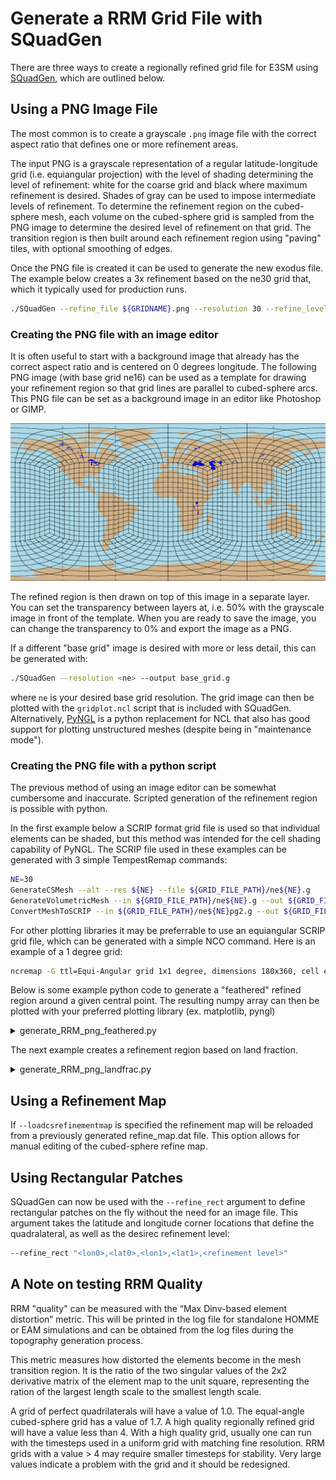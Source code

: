 # Generate a RRM Grid File with SQuadGen

<!-- disable linter checks for inline html to allow collapsable code sections -->
<!-- markdownlint-disable MD033 --> <!-- no-inline-html -->

There are three ways to create a regionally refined grid file for E3SM using [SQuadGen](https://github.com/ClimateGlobalChange/squadgen), which are outlined below.

## Using a PNG Image File

The most common is to create a grayscale `.png` image file with the correct aspect ratio that defines one or more refinement areas.

The input PNG is a grayscale representation of a regular latitude-longitude grid (i.e. equiangular projection) with the level of shading determining the level of refinement: white for the coarse grid and black where maximum refinement is desired.  Shades of gray can be used to impose intermediate levels of refinement.  To determine the refinement region on the cubed-sphere mesh, each volume on the cubed-sphere grid is sampled from the PNG image to determine the desired level of refinement on that grid.  The transition region is then built around each refinement region using "paving" tiles, with optional smoothing of edges.

Once the PNG file is created it can be used to generate the new exodus file. The example below creates a 3x refinement based on the ne30 grid that, which it typically used for production runs.

```bash
./SQuadGen --refine_file ${GRIDNAME}.png --resolution 30 --refine_level 3 --refine_type LOWCONN --smooth_type SPRING --smooth_dist 3 --smooth_iter 20 --output ${DATA_PATH}/${GRIDNAME}.g
```

### Creating the PNG file with an image editor

It is often useful to start with a background image that already has the correct aspect ratio and is centered on 0 degrees longitude. The following PNG image (with base grid ne16) can be used as a template for drawing your refinement region so that grid lines are parallel to cubed-sphere arcs. This PNG file can be set as a background image in an editor like Photoshop or GIMP.

![RRM_grid_reference.png](RRM_grid_reference.png)

The refined region is then drawn on top of this image in a separate layer.  You can set the transparency between layers at, i.e. 50% with the grayscale image in front of the template.  When you are ready to save the image, you can change the transparency to 0% and export the image as a PNG.

If a different "base grid" image is desired with more or less detail, this can be generated with:

```bash
./SQuadGen --resolution <ne> --output base_grid.g
```

where `ne` is your desired base grid resolution.  The grid image can then be plotted with the `gridplot.ncl` script that is included with SQuadGen. Alternatively, [PyNGL](https://www.pyngl.ucar.edu/) is a python replacement for NCL that also has good support for plotting unstructured meshes (despite being in "maintenance mode").

### Creating the PNG file with a python script

The previous method of using an image editor can be somewhat cumbersome and inaccurate. Scripted generation of the refinement region is possible with python.

In the first example below a SCRIP format grid file is used so that individual elements can be shaded, but this method was intended for the cell shading capability of PyNGL. The SCRIP file used in these examples can be generated with 3 simple TempestRemap commands:

```bash
NE=30
GenerateCSMesh --alt --res ${NE} --file ${GRID_FILE_PATH}/ne${NE}.g
GenerateVolumetricMesh --in ${GRID_FILE_PATH}/ne${NE}.g --out ${GRID_FILE_PATH}/ne${NE}pg2.g --np 2 --uniform
ConvertMeshToSCRIP --in ${GRID_FILE_PATH}/ne${NE}pg2.g --out ${GRID_FILE_PATH}/ne${NE}pg2_scrip.nc
```

For other plotting libraries it may be preferrable to use an equiangular SCRIP grid file, which can be generated with a simple NCO command. Here is an example of a 1 degree grid:

```bash
ncremap -G ttl=Equi-Angular grid 1x1 degree, dimensions 180x360, cell edges on Poles/Equator and Prime Meridian/Date Line#latlon=180,360#lat_typ=uni#lon_typ=grn_wst -g /Users/zender/data/grids/cmip6_180x360_scrip.nc
```

Below is some example python code to generate a "feathered" refined region around a given central point. The resulting numpy array can then be plotted with your preferred plotting library (ex. matplotlib, pyngl)

<details>
  <summary>generate_RRM_png_feathered.py</summary>
    ```python
    import os, ngl, numpy as np, xarray as xr
    target_lat, target_lon = 39.7392, 360-104.9903 # Denver, CO
    #-------------------------------------------------------------------------------
    scrip_ds = xr.open_dataset(os.getenv('HOME')+'/E3SM/data_grid/ne30pg2_scrip.nc')
    ncol = len(scrip_ds['grid_area'])
    deg_to_rad,rad_to_deg = np.pi/180., 180./np.pi
    #-------------------------------------------------------------------------------
    # method for calculating the length of great circle arcs
    def calc_great_circle_distance(lat1,lat2,lon1,lon2):
      ''' input should be in degrees '''
      dlon = lon2 - lon1
      cos_dist = np.sin(lat1*deg_to_rad)*np.sin(lat2*deg_to_rad) + \
                 np.cos(lat1*deg_to_rad)*np.cos(lat2*deg_to_rad)*np.cos(dlon*deg_to_rad)
      # print( str(cos_dist.min()) +"   "+ str(cos_dist.max()) )
      cos_dist = np.where(cos_dist> 1.0, 1.0,cos_dist)
      cos_dist = np.where(cos_dist<-1.0,-1.0,cos_dist)
      dist = np.arccos( cos_dist )
      return dist
    #-------------------------------------------------------------------------------
    # method for defining a feathered refinement region
    def define_refinement( ncol, dmin, dmax,
                          target_lat, target_lon,
                          center_lat, center_lon,
                          refine_level):
      # loop through all points and calculate distance to center
      # NOTE - distance units are in radians (max value = pi)
      for n in range(ncol):
        d = calc_great_circle_distance(target_lat, center_lat[n] ,target_lon, center_lon[n])
        if d<=dmin:            refine_level[n] = 1
        if d>dmin and d<=dmax: refine_level[n] = ( dmax - d ) / ( dmax - dmin )
        if d>dmax:             refine_level[n] = 0
      return refine_level
    #-------------------------------------------------------------------------------
    # define refinement regions - distance thesholds in radians
    min_threshold =  1*deg_to_rad
    max_threshold = 10*deg_to_rad
    refine_level = np.zeros(ncol)
    # define continuous refinement based on distance
    define_refinement( ncol, min_threshold, max_threshold,
                     target_lat, target_lon,
                     scrip_ds['grid_center_lat'].values,
                     scrip_ds['grid_center_lon'].values,
                     refine_level )
    #-------------------------------------------------------------------------------
    # create PNG image using PyNGL
    wkres = ngl.Resources()
    npix = 4096; wkres.wkWidth,wkres.wkHeight=npix,npix
    wkres.wkForegroundColor = [1.,1.,1.]
    wkres.wkBackgroundColor = [1.,1.,1.]
    wks = ngl.open_wks('png',fig_file,wkres)
    # Create custom colormap
    num_clr = 50
    fill_clr = np.zeros((num_clr,3))
    for n in range(num_clr): fill_clr[n,:] = float(n) / float(num_clr)
    # define plot resources
    res = ngl.Resources()
    res.nglDraw               = False
    res.nglFrame              = False
    res.tmXTOn                = False
    res.tmXBOn                = False
    res.tmYLOn                = False
    res.tmYROn                = False
    res.cnFillOn              = True
    res.cnLinesOn             = False
    res.cnLineLabelsOn        = False
    res.cnInfoLabelOn         = False
    res.mpGridAndLimbOn       = False
    res.mpPerimOn             = False
    res.mpOutlineBoundarySets = 'NoBoundaries'
    res.lbLabelBarOn          = False
    res.cnFillPalette         = fill_clr
    res.tfPolyDrawOrder = 'PreDraw'
    res.sfXArray      = scrip_ds['grid_center_lon'].values
    res.sfYArray      = scrip_ds['grid_center_lat'].values
    #-------------------------------------------------------------------------------
    # Use Raster fill mode instead of cell fill
    res.cnFillMode          = 'RasterFill'
    plot = ngl.contour_map(wks,refine_level,res)
    #-------------------------------------------------------------------------------
    # use pre-draw polygon to fill in white areas near poles
    #-------------------------------------------------------------------------------
    gsres             = ngl.Resources()
    gsres.gsFillColor = 'black'
    gsres.gsEdgesOn   = False
    py = [ -89.9,  89.9, 89.9,-89.9, -89.9]
    px = [ 360. , 360. ,  0. ,  0. , 360. ]
    ngl.polygon(wks, plot, px, py, gsres)
    #-------------------------------------------------------------------------------
    ngl.draw(plot)
    ngl.frame(wks)
    ngl.end()
    #-------------------------------------------------------------------------------
    # crop white space from png file
    if os.path.isfile(f'{fig_file}.png') :
      cmd = f'convert -trim +repage {fig_file}.png {fig_file}.png'
      os.system(cmd)
      os.system(cmd) # second call helps remove gray lines at edge
      # if npix = 4096:
    else:
      raise FileNotFoundError(f'\n{fig_file}.png does not exist?!\n')
    #-------------------------------------------------------------------------------
    # apply gaussian blur
    from PIL import Image, ImageFilter
    image = Image.open(f'{fig_file}.png')
    for n in range(nsmooth): image = image.filter(ImageFilter.GaussianBlur(radius=6))
    image = image.save(f'{fig_file}.png')
    #-------------------------------------------------------------------------------
    print(); print(f'  {fig_file}.png'); print()
    #-------------------------------------------------------------------------------
    ```
</details>

The next example creates a refinement region based on land fraction.

<details>
  <summary>generate_RRM_png_landfrac.py</summary>
    ```python
    import os, ngl, numpy as np, xarray as xr
    refine_level = 1
    nsmooth      = 4
    land_data_file = 'inputdata/atm/cam/topo/USGS-gtopo30_0.9x1.25_remap_c051027.nc'
    ds = xr.open_dataset(land_data_file)
    lat = ds['lat']
    lon = ds['lon']
    landfrac = ds['LANDFRAC']
    nlat,nlon = len(lat),len(lon)
    #-------------------------------------------------------------------------------
    # switch to center data on prime meridian
    lon_tmp = np.zeros(nlon)
    lon_tmp[:int(nlon/2)] = lon[-int(nlon/2):].values - 360.
    lon_tmp[int(nlon/2):] = lon[ :int(nlon/2)].values
    lon = xr.DataArray(lon_tmp,dims={'lon':lon})
    landfrac_tmp = np.zeros(landfrac.shape)
    landfrac_tmp[:,:int(nlon/2)] = landfrac[:,-int(nlon/2):].values
    landfrac_tmp[:,int(nlon/2):] = landfrac[:, :int(nlon/2)].values
    landfrac = xr.DataArray(landfrac_tmp,dims={'lat':lat,'lon':lon})
    #-------------------------------------------------------------------------------
    # mask out anarctica
    for j in range(nlat):
      if lat[j]<-60: landfrac[j,:] = 0.0
    #-------------------------------------------------------------------------------
    # Apply 2D smoothing to feather edges at coastlines
    if nsmooth>0:
      for s in range(nsmooth):
        tmp = np.copy(landfrac)
        for j in range(1,nlat-2):
          for i in range(nlon):
            im1 = nlon-1 if i==0      else i-1
            ip1 = 0      if i==nlon-1 else i+1
            smooth_y  = ( 0.25*tmp[j-1,i  ] + 0.5*tmp[j,i] + 0.25*tmp[j+1,i  ] )
            smooth_x  = ( 0.25*tmp[j  ,im1] + 0.5*tmp[j,i] + 0.25*tmp[j  ,ip1] )
            smooth_d1 = ( 0.25*tmp[j-1,im1] + 0.5*tmp[j,i] + 0.25*tmp[j+1,ip1] )
            smooth_d2 = ( 0.25*tmp[j-1,ip1] + 0.5*tmp[j,i] + 0.25*tmp[j+1,im1] )
            landfrac[j,i] = ( smooth_y + smooth_x + smooth_d1 + smooth_d2 ) / 4.
      for j in range(nlat):
        for i in range(nlon):
          if landfrac[j,i]<0.8: landfrac[j,i] = 0.0
    #-------------------------------------------------------------------------------
    # Generate image of refined region using MPL
    fig = plt.figure(figsize=(36/4,18/4))
    ax = fig.add_subplot(1,1,1)
    cs = ax.contourf(lon, lat, landfrac, levels=[0.0,0.5,1.0],colors=['#000000','#FFFFFF','#FFFFFF'])
    ax.xaxis.set_major_locator(plt.NullLocator())
    ax.yaxis.set_major_locator(plt.NullLocator())
    fig.tight_layout()
    plt.axis('off')
    plt.savefig(refine_png_file,pad_inches=0,bbox_inches='tight')
    print(f'\nrefine_png_file: {refine_png_file}\n')
    #-------------------------------------------------------------------------------
    # more smoothing via gaussian blur from the pillow package
    from PIL import Image, ImageFilter
    image = Image.open(f'{refine_png_file}')
    for n in range(nsmooth): image = image.filter(ImageFilter.GaussianBlur(radius=3))
    image = image.save(f'{refine_png_file}')
    #-------------------------------------------------------------------------------
    ```
</details>

## Using a Refinement Map

If `--loadcsrefinementmap` is specified the refinement map will be reloaded from a previously generated refine_map.dat file.  This option allows for manual editing of the cubed-sphere refine map.

## Using Rectangular Patches

SQuadGen can now be used with the `--refine_rect` argument to define rectangular patches on the fly without the need for an image file. This argument takes the latitude and longitude corner locations that define the quadralateral, as well as the desirec refinement level:

```bash
--refine_rect "<lon0>,<lat0>,<lon1>,<lat1>,<refinement level>"
```

## A Note on testing RRM Quality

RRM "quality" can be measured with the “Max Dinv-based element distortion” metric.  This will be printed in the log file for standalone HOMME or EAM simulations and can be obtained from the log files during the topography generation process.  

This metric measures how distorted the elements become in the mesh transition region.  It is the ratio of the two singular values of the 2x2 derivative matrix of the element map to the unit square, representing the ration of the largest length scale to the smallest length scale.  

A grid of perfect quadrilaterals will have a value of 1.0.  The equal-angle cubed-sphere grid has a value of 1.7.   A high quality regionally refined grid will have a value less than 4.  With a high quality grid, usually one can run with the timesteps used in a uniform grid with matching fine resolution.  RRM grids with a value > 4 may require smaller timesteps for stability.   Very large values indicate a problem with the grid and it should be redesigned. 
